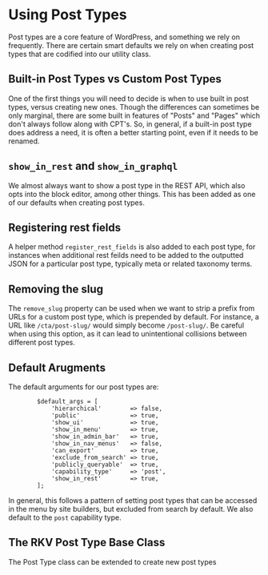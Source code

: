 # Using Post Types
Post types are a core feature of WordPress, and something we rely on frequently. There are certain smart defaults we rely on when creating post types that are codified into our utility class.

## Built-in Post Types vs Custom Post Types
One of the first things you will need to decide is when to use built in post types, versus creating new ones. Though the differences can sometimes be only marginal, there are some built in features of "Posts" and "Pages" which don't always follow along with CPT's. So, in general, if a built-in post type does address a need, it is often a better starting point, even if it needs to be renamed.

## `show_in_rest` and `show_in_graphql`
We almost always want to show a post type in the REST API, which also opts into the block editor, among other things. This has been added as one of our defaults when creating post types.

## Registering rest fields
A helper method `register_rest_fields` is also added to each post type, for instances when additional rest feilds need to be added to the outputted JSON for a particular post type, typically meta or related taxonomy terms.

## Removing the slug
The `remove_slug` property can be used when we want to strip a prefix from URLs for a custom post type, which is prepended by default. For instance, a URL like `/cta/post-slug/` would simply become `/post-slug/`. Be careful when using this option, as it can lead to unintentional collisions between different post types.

## Default Arugments
The default arguments for our post types are:

```
		$default_args = [
			'hierarchical'        => false,
			'public'              => true,
			'show_ui'             => true,
			'show_in_menu'        => true,
			'show_in_admin_bar'   => true,
			'show_in_nav_menus'   => false,
			'can_export'          => true,
			'exclude_from_search' => true,
			'publicly_queryable'  => true,
			'capability_type'     => 'post',
			'show_in_rest'        => true,
		];
```

In general, this follows a pattern of setting post types that can be accessed in the menu by site builders, but excluded from search by default. We also default to the `post` capability type.

## The RKV Post Type Base Class

The Post Type class can be extended to create new post types
